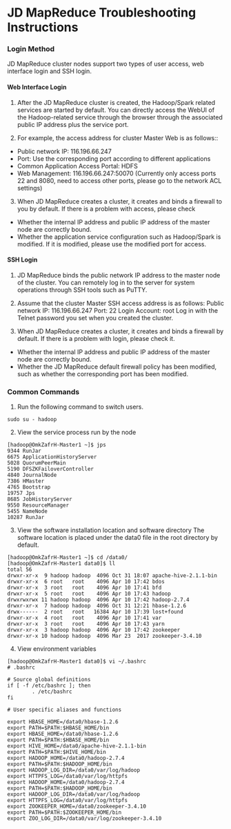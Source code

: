 # JD MapReduce Troubleshooting Instructions

### Login Method
JD MapReduce cluster nodes support two types of user access, web interface login and SSH login.

#### Web Interface Login

1. After the JD MapReduce cluster is created, the Hadoop/Spark related services are started by default. You can directly access the WebUI of the Hadoop-related service through the browser through the associated public IP address plus the service port.

2. For example, the access address for cluster Master Web is as follows::
* Public network IP: 116.196.66.247
* Port: Use the corresponding port according to different applications
* Common Application Access Portal: HDFS 
* Web Management: 116.196.66.247:50070 
 (Currently only access ports 22 and 8080, need to access other ports, please go to the network ACL settings)
 
3. When JD MapReduce creates a cluster, it creates and binds a firewall to you by default. If there is a problem with access, please check
* Whether the internal IP address and public IP address of the master node are correctly bound.
* Whether the application service configuration such as Hadoop/Spark is modified. If it is modified, please use the modified port for access. 

#### SSH Login 

1. JD MapReduce binds the public network IP address to the master node of the cluster. You can remotely log in to the server for system operations through SSH tools such as PuTTY.

2. Assume that the cluster Master SSH access address is as follows:
Public network IP: 116.196.66.247
Port: 22
Login Account: root
Log in with the Telnet password you set when you created the cluster. 

3. When JD MapReduce creates a cluster, it creates and binds a firewall by default. If there is a problem with login, please check it.

* Whether the internal IP address and public IP address of the master node are correctly bound. 
* Whether the JD MapReduce default firewall policy has been modified, such as whether the corresponding port has been modified.

###  Common Commands
1. Run the following command to switch users.
```
sudo su - hadoop
```
2. View the service process run by the node
```
[hadoop@OmkZafrH-Master1 ~]$ jps
9344 RunJar
6675 ApplicationHistoryServer
5028 QuorumPeerMain
5190 DFSZKFailoverController
4840 JournalNode
7386 HMaster
4765 Bootstrap
19757 Jps
8685 JobHistoryServer
9550 ResourceManager
5455 NameNode
10287 RunJar
```
3. View the software installation location and software directory
The software location is placed under the data0 file in the root directory by default.
```
[hadoop@OmkZafrH-Master1 ~]$ cd /data0/
[hadoop@OmkZafrH-Master1 data0]$ ll
total 56
drwxr-xr-x  9 hadoop hadoop  4096 Oct 31 18:07 apache-hive-2.1.1-bin
drwxr-xr-x  6 root   root    4096 Apr 10 17:42 bdos
drwxr-xr-x  3 root   root    4096 Apr 10 17:41 bfd
drwxr-xr-x  5 root   root    4096 Apr 10 17:43 hadoop
drwxrwxrwx 11 hadoop hadoop  4096 Apr 10 17:42 hadoop-2.7.4
drwxr-xr-x  7 hadoop hadoop  4096 Oct 31 12:21 hbase-1.2.6
drwx------  2 root   root   16384 Apr 10 17:39 lost+found
drwxr-xr-x  4 root   root    4096 Apr 10 17:41 var
drwxr-xr-x  3 root   root    4096 Apr 10 17:43 yarn
drwxr-xr-x  3 hadoop hadoop  4096 Apr 10 17:42 zookeeper
drwxr-xr-x 10 hadoop hadoop  4096 Mar 23  2017 zookeeper-3.4.10
```
4. View environment variables
```
[hadoop@OmkZafrH-Master1 data0]$ vi ~/.bashrc 
# .bashrc

# Source global definitions
if [ -f /etc/bashrc ]; then
        . /etc/bashrc
fi

# User specific aliases and functions

export HBASE_HOME=/data0/hbase-1.2.6
export PATH=$PATH:$HBASE_HOME/bin
export HBASE_HOME=/data0/hbase-1.2.6
export PATH=$PATH:$HBASE_HOME/bin
export HIVE_HOME=/data0/apache-hive-2.1.1-bin
export PATH=$PATH:$HIVE_HOME/bin
export HADOOP_HOME=/data0/hadoop-2.7.4
export PATH=$PATH:$HADOOP_HOME/bin
export HADOOP_LOG_DIR=/data0/var/log/hadoop
export HTTPFS_LOG=/data0/var/log/httpfs
export HADOOP_HOME=/data0/hadoop-2.7.4
export PATH=$PATH:$HADOOP_HOME/bin
export HADOOP_LOG_DIR=/data0/var/log/hadoop
export HTTPFS_LOG=/data0/var/log/httpfs
export ZOOKEEPER_HOME=/data0/zookeeper-3.4.10
export PATH=$PATH:$ZOOKEEPER_HOME/bin
export ZOO_LOG_DIR=/data0/var/log/zookeeper-3.4.10     
```

